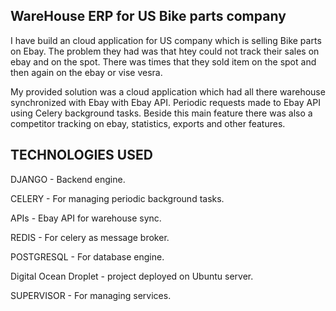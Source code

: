 
## WareHouse ERP for US Bike parts company
I have build an cloud application for US company which is selling Bike parts on Ebay. The problem they had was that htey could not track their sales on ebay and on the spot. There was times that they sold item on the spot and then again on the ebay or vise vesra.

My provided solution was a cloud application which had all there warehouse synchronized with Ebay with Ebay API. Periodic requests made to Ebay API using Celery background tasks. Beside this main feature there was also a competitor tracking on ebay, statistics, exports and other features.

## TECHNOLOGIES USED

DJANGO - Backend engine. 

CELERY - For managing periodic background tasks.

APIs - Ebay API for warehouse sync.

REDIS - For celery as message broker.

POSTGRESQL - For database engine.

Digital Ocean Droplet - project deployed on Ubuntu server.

SUPERVISOR - For managing services.
